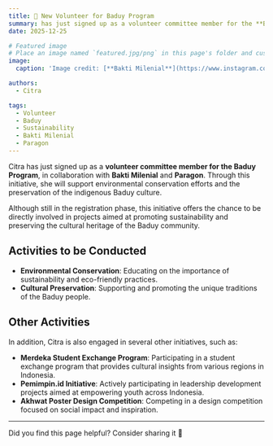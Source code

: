 ```yaml
---
title: 🧠 New Volunteer for Baduy Program
summary: has just signed up as a volunteer committee member for the **Baduy Program**, collaborating with Bakti Milenial and Paragon to support environmental conservation and cultural preservation.  
date: 2025-12-25

# Featured image
# Place an image named `featured.jpg/png` in this page's folder and customize its options here.
image:
  caption: 'Image credit: [**Bakti Milenial**](https://www.instagram.com/baktimilenial/)'

authors:
  - Citra

tags:
  - Volunteer  
  - Baduy  
  - Sustainability  
  - Bakti Milenial  
  - Paragon 
---
```


Citra has just signed up as a **volunteer committee member for the Baduy Program**, in collaboration with **Bakti Milenial** and **Paragon**. Through this initiative, she will support environmental conservation efforts and the preservation of the indigenous Baduy culture.

Although still in the registration phase, this initiative offers the chance to be directly involved in projects aimed at promoting sustainability and preserving the cultural heritage of the Baduy community.

## Activities to be Conducted

- **Environmental Conservation**: Educating on the importance of sustainability and eco-friendly practices.
- **Cultural Preservation**: Supporting and promoting the unique traditions of the Baduy people.

## Other Activities

In addition, Citra is also engaged in several other initiatives, such as:

- **Merdeka Student Exchange Program**: Participating in a student exchange program that provides cultural insights from various regions in Indonesia.
- **Pemimpin.id Initiative**: Actively participating in leadership development projects aimed at empowering youth across Indonesia.
- **Akhwat Poster Design Competition**: Competing in a design competition focused on social impact and inspiration.

---

Did you find this page helpful? Consider sharing it 🙌
